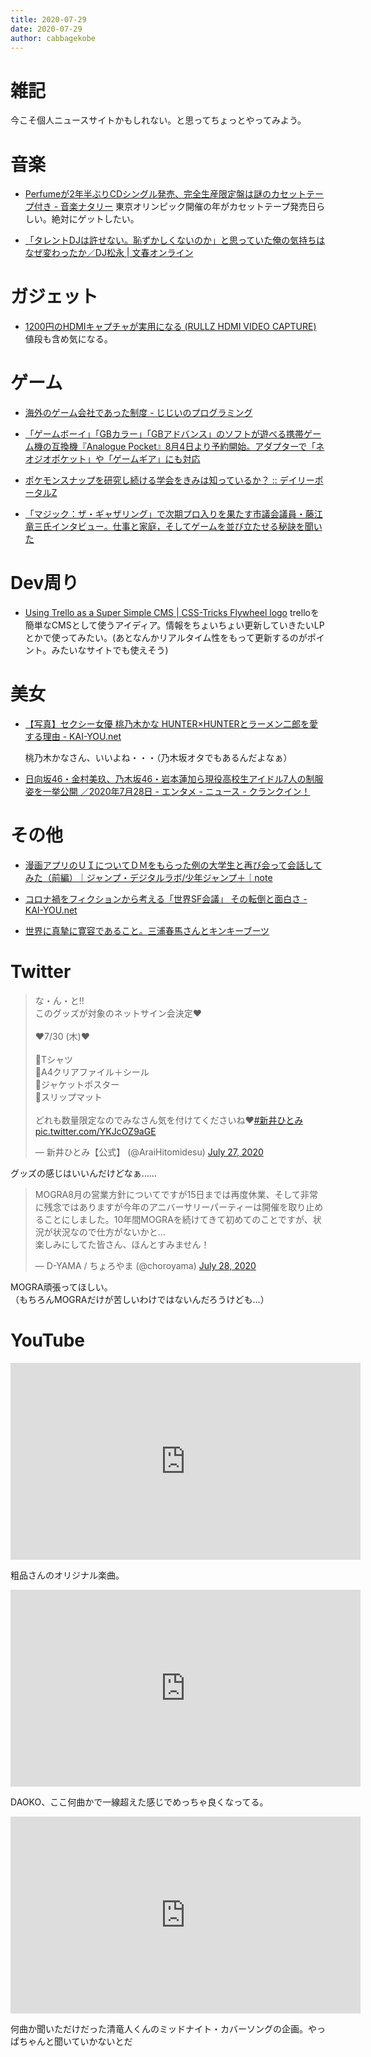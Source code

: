 ```yaml
---
title: 2020-07-29
date: 2020-07-29
author: cabbagekobe
---
```


# 雑記

今こそ個人ニュースサイトかもしれない。と思ってちょっとやってみよう。


# 音楽
+ [Perfumeが2年半ぶりCDシングル発売、完全生産限定盤は謎のカセットテープ付き - 音楽ナタリー](https://natalie.mu/music/news/389280)
    東京オリンピック開催の年がカセットテープ発売日らしい。絶対にゲットしたい。

+ [「タレントDJは許せない。恥ずかしくないのか」と思っていた俺の気持ちはなぜ変わったか／DJ松永 \| 文春オンライン](https://bunshun.jp/articles/-/39125?utm_source=twitter.com&utm_medium=social&utm_campaign=socialLink)


# ガジェット

+ [1200円のHDMIキャプチャが実用になる (RULLZ HDMI VIDEO CAPTURE)](https://parame.mwj.jp/wp/archives/724)
    値段も含め気になる。


# ゲーム

+ [海外のゲーム会社であった制度 - じじいのプログラミング](http://shindannin.hatenadiary.com/entry/2020/07/27/234845)

+ [「ゲームボーイ」「GBカラー」「GBアドバンス」のソフトが遊べる携帯ゲーム機の互換機『Analogue Pocket』8月4日より予約開始。アダプターで「ネオジオポケット」や「ゲームギア」にも対応](https://news.denfaminicogamer.jp/news/200728e)

+ [ポケモンスナップを研究し続ける学会をきみは知っているか？ :: デイリーポータルZ](https://dailyportalz.jp/kiji/pokemon_snap-gakkai)

+ [「マジック：ザ・ギャザリング」で次期プロ入りを果たす市議会議員・藤江竜三氏インタビュー。仕事と家庭，そしてゲームを並び立たせる秘訣を聞いた](https://www.4gamer.net/games/136/G013687/20200721032/)


# Dev周り
+ [Using Trello as a Super Simple CMS \| CSS-Tricks  Flywheel logo](https://css-tricks.com/using-trello-as-a-super-simple-cms/)
    trelloを簡単なCMSとして使うアイディア。情報をちょいちょい更新していきたいLPとかで使ってみたい。(あとなんかリアルタイム性をもって更新するのがポイント。みたいなサイトでも使えそう)

# 美女
+ [【写真】セクシー女優 桃乃木かな HUNTER×HUNTERとラーメン二郎を愛する理由 - KAI-YOU.net](https://kai-you.net/article/76385)

    桃乃木かなさん、いいよね・・・（乃木坂オタでもあるんだよなぁ）

+ [日向坂46・金村美玖、乃木坂46・岩本蓮加ら現役高校生アイドル7人の制服姿を一挙公開 ／2020年7月28日 - エンタメ - ニュース - クランクイン！](https://www.crank-in.net/news/79097)


# その他

+ [漫画アプリのＵＩについてＤＭをもらった例の大学生と再び会って会話してみた（前編）｜ジャンプ・デジタルラボ/少年ジャンプ＋｜note](https://note.com/jumpdigitallab/n/ne9c19084fb4c)

+ [コロナ禍をフィクションから考える「世界SF会議」 その転倒と面白さ - KAI-YOU.net](https://kai-you.net/article/76837)

+ [世界に真摯に寛容であること。三浦春馬さんとキンキーブーツ](https://mogmog.hateblo.jp/entry/2020/07/28/004710)

# Twitter

<blockquote class="twitter-tweet"><p lang="ja" dir="ltr">な・ん・と‼️<br>このグッズが対象のネットサイン会決定❤️<br><br>❤️7/30 (木)❤️<br><br>💛Tシャツ<br>💛A4クリアファイル＋シール<br>💛ジャケットポスター<br>💛スリップマット<br><br>どれも数量限定なのでみなさん気を付けてくださいね❤️<a href="https://twitter.com/hashtag/%E6%96%B0%E4%BA%95%E3%81%B2%E3%81%A8%E3%81%BF?src=hash&amp;ref_src=twsrc%5Etfw">#新井ひとみ</a> <a href="https://t.co/YKJcOZ9aGE">pic.twitter.com/YKJcOZ9aGE</a></p>&mdash; 新井ひとみ【公式】 (@AraiHitomidesu) <a href="https://twitter.com/AraiHitomidesu/status/1287714571696762880?ref_src=twsrc%5Etfw">July 27, 2020</a></blockquote> <script async src="https://platform.twitter.com/widgets.js" charset="utf-8"></script>

グッズの感じはいいんだけどなぁ……  

<blockquote class="twitter-tweet"><p lang="ja" dir="ltr">MOGRA8月の営業方針についてですが15日までは再度休業、そして非常に残念ではありますが今年のアニバーサリーパーティーは開催を取り止めることにしました。10年間MOGRAを続けてきて初めてのことですが、状況が状況なので仕方がないかと…<br>楽しみにしてた皆さん、ほんとすみません！</p>&mdash; D-YAMA / ちょろやま (@choroyama) <a href="https://twitter.com/choroyama/status/1288069552685735937?ref_src=twsrc%5Etfw">July 28, 2020</a></blockquote> <script async src="https://platform.twitter.com/widgets.js" charset="utf-8"></script>


MOGRA頑張ってほしい。  
（もちろんMOGRAだけが苦しいわけではないんだろうけども…）

# YouTube

<p class="youtube"><iframe width="560" height="315" src="https://www.youtube.com/embed/X77UbRQB9AU" frameborder="0" allow="accelerometer; autoplay; encrypted-media; gyroscope; picture-in-picture" allowfullscreen></iframe></p>

粗品さんのオリジナル楽曲。  


<p class="youtube"><iframe width="560" height="315" src="https://www.youtube.com/embed/c-W4TP9pJN4" frameborder="0" allow="accelerometer; autoplay; encrypted-media; gyroscope; picture-in-picture" allowfullscreen></iframe></p>

DAOKO、ここ何曲かで一線超えた感じでめっちゃ良くなってる。

<p class="youtube"><iframe width="560" height="315" src="https://www.youtube.com/embed/z2f1Fe8u2g8" frameborder="0" allow="accelerometer; autoplay; encrypted-media; gyroscope; picture-in-picture" allowfullscreen></iframe></p>

何曲か聞いただけだった清竜人くんのミッドナイト・カバーソングの企画。やっぱちゃんと聞いていかないとだ
